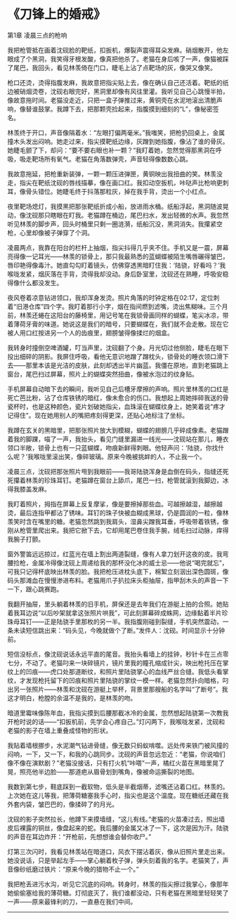 # 《刀锋上的婚戒》

第1章 凌晨三点的枪响

我把枪管抵在画着沈砚脸的靶纸，扣扳机，爆裂声震得耳朵发麻。硝烟散开，他左眼成了个黑洞，我笑得牙根发酸，像真把他杀了。老猫在身后咳了一声，像猫被踩了尾巴，我回头，看见林羡倚在门口，睫毛上沾了点靶场的灰，像哭又像笑。

枪口还烫，烫得指腹发麻，我故意把指尖贴上去，像在确认自己还活着。靶纸的纸边被硝烟烫卷，沈砚右眼完好，黑洞里却像有风往里灌。我听见自己心跳慢半拍，像故意拖时间。老猫没走近，只把一盒子弹推过来，黄铜壳在水泥地滚出清脆声响，像替谁鼓掌。我蹲下去，把那颗壳捡起来，指腹摸到细刻的“L”，像秘密签名。

林羡终于开口，声音像隔着水：“左眼打偏两毫米。”我嗤笑，把枪扔回桌上，金属撞木头发出闷响。她走过来，指尖摸靶纸边缘，灰蹭到她指腹，像沾了谁的骨灰。她睫毛颤了下，却问：“要不要右眼也补一颗？”我盯着她，忽然觉得那黑洞在呼吸，吸走靶场所有氧气。老猫在角落数弹壳，声音轻得像数数心跳。

我故意拖延，把枪重新装弹，一颗一颗压进弹匣，黄铜映出我扭曲的笑。林羡没走，指尖在靶纸沈砚的唇线描摹，像在画口红。我扣动空扳机，咔哒声比枪响更刺耳，像骨头错位。她睫毛终于抖落那粒灰，掉在我手背，烫出一个小红点。

夜里靶场熄灯，我摸黑把那张靶纸折成小船，放进雨水桶。纸船浮起，黑洞随波晃动，像沈砚那只瞎眼在盯我。老猫蹲在桶边，尾巴扫水，发出轻微的水声。我忽然听见林羡的脚步声，回头时桶里只剩一圈涟漪，纸船沉没，黑洞消失。我攥紧空枪，心里却像被子弹穿了个洞。

凌晨两点，我靠在阳台的栏杆上抽烟，指尖抖得几乎夹不住。手机又是一震，屏幕亮得像一记耳光——林羡的锁骨上，那只我最熟悉的蓝蝴蝶被陌生嘴唇碾得皱巴，唇印艳得像毒汁。她直勾勾盯着镜头，仿佛穿透黑暗盯住我：‘陆骁，好看吗？’我喉咙发紧，烟灰落在手背，烫得我却没动。身后卧室里，沈砚还在熟睡，呼吸安稳得像什么都没发生。

夜风卷着凉意钻进领口，我却浑身发烫。照片角落的时钟定格在02:17，定位刺着“旧港仓库”四个字。我盯着那行小字，烟在指间燃到滤嘴，烫出焦糊味。三个月前，林羡还蜷在这阳台的藤椅里，用记号笔在我锁骨画同样的蝴蝶，笔尖冰凉，带着薄荷牙膏的味道。她说这是我们的暗号，只要蝴蝶在，我们就不会走散。现在它被人用口红按进另一个人的齿痕里，翅膀皱得像揉烂的烟盒。

我转身时撞倒空啤酒罐，叮当声里，沈砚翻了个身。月光切过他侧脸，睫毛在眼下投出细碎的阴影。我屏住呼吸，看他无意识地蹭了蹭枕头，锁骨处的睡衣领口滑下去——那里本该是光洁的皮肤，此刻却透出半片幽蓝。我僵在原地，直到老猫跳上窗台，尾巴扫过屏幕，照片上的蝴蝶突然扭曲，像被水泡过的纹身贴。

手机屏幕自动暗下去的瞬间，我听见自己后槽牙摩擦的声响。照片里林羡的口红是死亡芭比粉，沾了仓库铁锈的暗红，像未愈合的伤口。我想起上周她摔碎我送的骨瓷杯时，也是这种颜色，瓷片划破她指尖，血珠滚在蝴蝶纹身上，她笑着说“疼才记得住”。现在她用别人的嘴把疼刻得更深，还贴心地标注了坐标。

我蹲在玄关的黑暗里，把那张照片放大到模糊，蝴蝶的翅膀几乎碎成像素。老猫蹭着我的脚踝，喵了一声，我抬头，看见门缝里漏进一线光——沈砚站在那儿，睡衣领口半敞，锁骨上也有一只蓝蝴蝶，吻痕新鲜得刺眼。他轻声问：‘陆骁，你找什么呢？’我喉咙里滚出笑，像碎玻璃。原来今晚被挑衅的人，不止我一个。

凌晨三点，沈砚把那张照片甩到我眼前——我哥陆骁浑身是血倒在码头，指缝还死死攥着林羡的珍珠耳钉。老猫蹲在窗台上舔爪，尾巴一扫，枪管就滚到我脚边，冰得我膝盖发麻。

我盯着照片，拇指在屏幕上反复摩挲，像是要擦掉那些血。可越擦越湿，越擦越烫，最后连指甲都沾了锈味。耳钉的珠子快被血糊成黑球，仍是圆润的一粒，像林羡笑时含在嘴里的糖。老猫忽然跳到我肩头，湿鼻尖蹭我耳垂，呼吸带着铁锈，像刚从枪管里爬出来。我把它掀下去，它却用尾巴卷住我手腕，绒毛扫过动脉，痒得我腕子打颤。

窗外警笛远远掠过，红蓝光在墙上割出两道裂缝，像有人拿刀划开这夜的皮。我弯腰捡枪，金属冷得像沈砚上周递给我的那杯没化冰的威士忌——他说“喝完就忘”，可我只记得杯底映出林羡的脸。我把枪压进枕头底下，棉絮立刻洇出深色圆斑，像码头那滩血在慢慢渗进布料。老猫用爪子扒拉床头柜抽屉，指甲刮木头的声音一下一下，跟心跳赛跑。

我翻开抽屉，里头躺着林羡的旧手机，屏保还是去年我们在游艇上拍的合照。她贴着我耳边说“以后吵架就拿这张照片哄我”，可此刻屏幕碎成蛛网，边缘黏着半片珍珠母耳钉——正是陆骁手里那枚的另一半。我指腹刚碰到裂缝，手机突然震动，一条未读短信跳出来：“码头见，今晚就做个了断。”发件人：沈砚。时间显示十分钟前。

短信没标点，像沈砚说话永远平直的尾音。我抬头看墙上的挂钟，秒针卡在三点零七分，不动了。老猫叼来一块碎镜片，镜片里我的瞳孔缩成针尖，映出枪托压在掌纹上的凹痕——虎口处那道断纹，和照片里陆骁掌心的血线严丝合缝。我低头看掌纹，才发现枪托留下的凹痕和照片里陆骁的掌纹一模一样。老猫忽然扑向暗格，叼出另一张照片——林羡和沈砚在游艇上举杯，背景里那艘船的名字叫“了断号”。我这才明白，枪膛的余温不是我的，是林羡的吻。

暗道里霉味像陈年血，我指尖摸到后腰那截冰冷的金属，忽然想起陆骁第一次教我开枪时说的话——“扣扳机前，先学会心疼自己。”灯闪两下，我喉咙发紧，沈砚和老猫的影子在墙上重叠成怪物的形状。

我贴着墙根挪步，水泥潮气钻进骨缝，像无数只蚂蚁啃噬。远处传来铁门被风撞的闷响，一下，又一下，和我的心跳同步。沈砚的声音忽远忽近：“老猫，你说咱们像不像在演默剧？”老猫没接话，只有打火机“咔嗒”一声，橘红火苗在黑暗里晃了晃，照亮他半边脸——那道疤从眉骨划到嘴角，像被命运撕裂的地图。

我数到第七步，鞋底踩到一截软物，低头是半截烟蒂，滤嘴还沾着口红。林羡的。上次她在这儿等我，把薄荷糖塞我手心时，指尖也是这个温度。现在糖纸还藏在我外套内袋，皱巴巴的，像揉碎了的月光。

沈砚的影子突然拉长，他蹲下来摸墙缝，“这儿有线。”老猫的火苗凑过去，照出墙皮后裸露的铜丝，像盘起来的蛇。我后腰的金属又冰了一下，这次是因为汗。陆骁的声音在耳边炸开：“开枪前，先想想谁会替你收尸。”

灯第三次闪时，我看见林羡站在暗道口，风衣下摆沾着灰，像从旧照片里走出来。她没说话，只是举起左手——掌心躺着枚子弹，弹头刻着我的名字。老猫笑了，声音像砂纸磨过铁片：“原来今晚的猎物不止一个。”

我把枪丢进污水沟，听见它沉底的闷响。转身时，林羡的指尖擦过我掌心，像那年她偷偷塞给我的薄荷糖。灯彻底灭了，我们谁都没动，只有老猫在黑暗里轻轻笑了一声——原来最锋利的刀，一直悬在我们中间。


---

